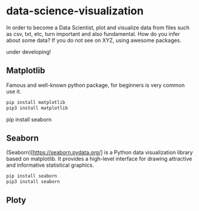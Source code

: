 # data-science-visualization
In order to become a Data Scientist, plot and visualize data from files such as csv, txt, etc, turn important and also fundamental. How do you infer about some data? If you do not see on XYZ, using awesome packages.

under developing!


## Matplotlib

Famous and well-known python package, for beginners is very common use it.

```python
pip install matplotlib
pip3 install matplotlib
```
pip install seaborn
## Seaborn

(Seaborn)[https://seaborn.pydata.org/] is a Python data visualization library based on matplotlib. It provides a high-level interface for drawing attractive and informative statistical graphics.

```python
pip install seaborn
pip3 install seaborn
```

## Ploty
